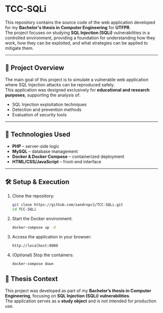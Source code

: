 # TCC-SQLi

This repository contains the source code of the web application developed for my **Bachelor's thesis in Computer Engineering** for **UTFPR**.  
The project focuses on studying **SQL Injection (SQLi)** vulnerabilities in a controlled environment, providing a foundation for understanding how they work, how they can be exploited, and what strategies can be applied to mitigate them.

---

## 📌 Project Overview
The main goal of this project is to simulate a vulnerable web application where SQL Injection attacks can be reproduced safely.  
This application was designed exclusively for **educational and research purposes**, supporting the analysis of:
- SQL Injection exploitation techniques
- Detection and prevention methods
- Evaluation of security tools

---

## 🚀 Technologies Used
- **PHP** – server-side logic
- **MySQL** – database management
- **Docker & Docker Compose** – containerized deployment
- **HTML/CSS/JavaScript** – front-end interface

---

## 🛠️ Setup & Execution
1. Clone the repository:
   ```bash
   git clone https://github.com/sandropc1/TCC-SQLi.git
   cd TCC-SQLi

2. Start the Docker environment:
   ```bash    
   docker-compose up -d

3. Access the application in your browser:
   ```bash    
   http://localhost:8080

4. (Optional) Stop the containers:
    ```bash    
    docker-compose down


## 📖 Thesis Context

This project was developed as part of my **Bachelor’s thesis in Computer Engineering**, focusing on **SQL Injection (SQLi) vulnerabilities**.  
The application serves as a **study object** and is not intended for production use.  